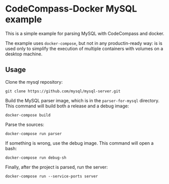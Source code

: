 CodeCompass-Docker MySQL example
===

This is a simple example for parsing MySQL with CodeCompass and docker.

The example uses `docker-compose`, but not in any productin-ready way:
is is used only to simplify the execution of multiple containers with volumes on a desktop machine.

Usage
---

Clone the mysql repository:

```
git clone https://github.com/mysql/mysql-server.git
```

Build the MySQL parser image, which is in the `parser-for-mysql` directory.
This command will build both a release and a debug image:

```
docker-compose build
```

Parse the sources:

```
docker-compose run parser
```

If something is wrong, use the debug image. This command will open a bash:

```
docker-compose run debug-sh
```

Finally, after the project is parsed, run the server:

```
docker-compose run --service-ports server
```

